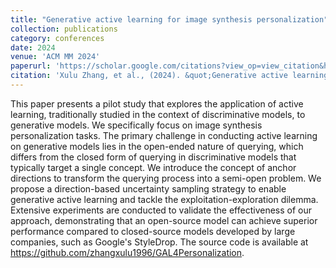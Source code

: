```yaml
---
title: "Generative active learning for image synthesis personalization"
collection: publications
category: conferences
date: 2024
venue: 'ACM MM 2024'
paperurl: 'https://scholar.google.com/citations?view_op=view_citation&hl=en&user=4UqJoGMAAAAJ&citation_for_view=4UqJoGMAAAAJ:2osOgNQ5qMEC'
citation: 'Xulu Zhang, et al., (2024). &quot;Generative active learning for image synthesis personalization.&quot; <i>ACM MM</i>.'
---
```


This paper presents a pilot study that explores the application of active learning, traditionally studied in the context of discriminative models, to generative models. We specifically focus on image synthesis personalization tasks. The primary challenge in conducting active learning on generative models lies in the open-ended nature of querying, which differs from the closed form of querying in discriminative models that typically target a single concept. We introduce the concept of anchor directions to transform the querying process into a semi-open problem. We propose a direction-based uncertainty sampling strategy to enable generative active learning and tackle the exploitation-exploration dilemma. Extensive experiments are conducted to validate the effectiveness of our approach, demonstrating that an open-source model can achieve superior performance compared to closed-source models developed by large companies, such as Google's StyleDrop. The source code is available at https://github.com/zhangxulu1996/GAL4Personalization.
